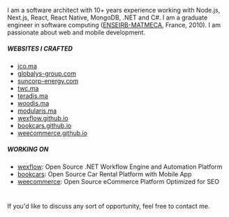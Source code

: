 I am a software architect with 10+ years experience working with Node.js, Next.js, React, React Native, MongoDB, .NET and C#. I am a graduate engineer in software computing ([ENSEIRB-MATMECA](https://en.m.wikipedia.org/wiki/%C3%89cole_nationale_sup%C3%A9rieure_d%27%C3%A9lectronique,_informatique,_t%C3%A9l%C3%A9communications,_math%C3%A9matique_et_m%C3%A9canique_de_Bordeaux), France, 2010). I am passionate about web and mobile development.

##### WEBSITES I CRAFTED
- [jco.ma](https://jco.ma)
- [globalys-group.com](https://globalys-group.com)
- [suncorp-energy.com](https://suncorp-energy.com)
- [twc.ma](https://twc.ma)
- [teradis.ma](https://teradis.ma)
- [woodis.ma](https://woodis.ma)
- [modularis.ma](https://modularis.ma)
- [wexflow.github.io](https://wexflow.github.io)
- [bookcars.github.io](https://bookcars.github.io)
- [weecommerce.github.io](https://weecommerce.github.io)

##### WORKING ON
- [wexflow](https://wexflow.github.io/): Open Source .NET Workflow Engine and Automation Platform
- [bookcars](https://bookcars.github.io/): Open Source Car Rental Platform with Mobile App
- [weecommerce](https://weecommerce.github.io/): Open Source eCommerce Platform Optimized for SEO

#
If you'd like to discuss any sort of opportunity, feel free to contact me.
